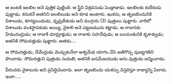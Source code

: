 ﻿ఆ జంటకి ఇలబిల అనె పుత్రిక పుట్టింది. ఆ స్త్రీని విశ్రవసుడు పెండ్లాడాడు. ఇలబిలకు కుబేరుడు పుట్టాడు. కనుకనే అతనిని ఐలబిలుడు అని కూడ అంటారు. ఇంకను, ఆ తృణబిందునికి విశాలుడు, శూన్యబంధుడు, ధృమ్రకేతుడు అని ముగ్గురు (3) పుత్రులు పుట్టారు. వారిలో విశాలుడు వంశస్థాపకుడు అయ్యి, వైశాలి అనె పట్టణమును కట్టాడు. ఆ రాజునకు హేమచంద్రుడు; ఆ రాజుకి ధూమ్రాక్షుడు; ఆ రాజుకు సహదేవుడు; ఆ బలవంతునికి కృశాశ్వుడు; అతనికి సోమదత్తుడు పుట్టారు. అతడు.... 

ఆ సోమదత్తుడు, దేవేంద్రుడు మెచ్చుకునేలా అశ్వమేథ యాగం చేసి అతిగొప్ప పుణ్యగతిని పొందాడు. సోమదత్తుని పుత్రుడు సుమతి; అతనికి జనమేజయుడు అను పుత్రుడు జన్మించాడు. 

వీరందరు వైశాలురు అని ప్రసిద్ధిచెందారు. అలా తృణబిందు యశస్సు విస్తరిస్తూ రాజ్యాన్ని ఏలారు. ఇంకా..... 

